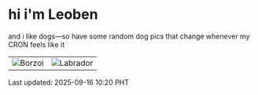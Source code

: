 # hi i'm Leoben

and i like dogs—so have some random dog pics that change whenever my CRON feels like it

|  |  |
|--------|----------|
| ![Borzoi](https://random-dog-vercel.vercel.app/api/random-borzoi?v=1757989242) | ![Labrador](https://random-dog-vercel.vercel.app/api/random-labrador?v=1757989242) |

Last updated: 2025-09-16 10:20 PHT

